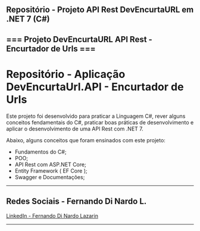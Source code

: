 ## Repositório - Projeto API Rest DevEncurtaURL em .NET 7 (C#) ##

## === Projeto DevEncurtaURL API Rest - Encurtador de Urls ===

# Repositório - Aplicação DevEncurtaUrl.API - Encurtador de Urls

Este projeto foi desenvolvido para praticar a Linguagem C#, rever alguns conceitos fendamentais do C#, praticar boas práticas de desenvolvimento e aplicar o desenvolvimento de uma API Rest com .NET 7.

Abaixo, alguns conceitos que foram ensinados com este projeto:
- Fundamentos do C#;
- POO;
- API Rest com ASP.NET Core;
- Entity Framework ( EF Core );
- Swagger e Documentações;

---

## Redes Sociais - Fernando Di Nardo L.
[LinkedIn - Fernando Di Nardo Lazarin](https://www.linkedin.com/in/fernando-di-nardo-lazarin-82037975/)

---
